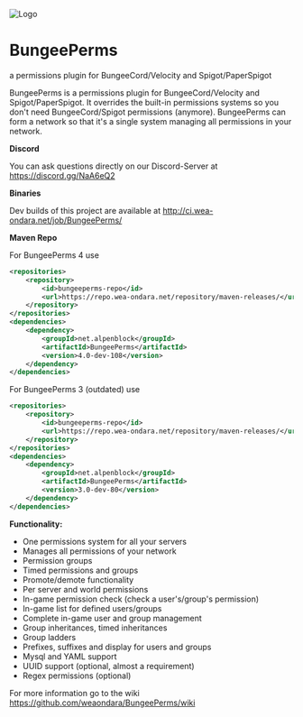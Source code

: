 ![Logo](https://drop.cutiepie.at/d/ou923gv3vjkal7er)

# BungeePerms
a permissions plugin for BungeeCord/Velocity and Spigot/PaperSpigot

BungeePerms is a permissions plugin for BungeeCord/Velocity and Spigot/PaperSpigot. It overrides the built-in permissions systems
so you don't need BungeeCord/Spigot permissions (anymore). BungeePerms can form a network so that it's a single
system managing all permissions in your network.

**Discord**

You can ask questions directly on our Discord-Server at https://discord.gg/NaA6eQ2

**Binaries**

Dev builds of this project are available at http://ci.wea-ondara.net/job/BungeePerms/  

**Maven Repo**


For BungeePerms 4 use
```xml
<repositories>
    <repository>
        <id>bungeeperms-repo</id>
        <url>https://repo.wea-ondara.net/repository/maven-releases/</url>
    </repository>
</repositories>
<dependencies>
    <dependency>
        <groupId>net.alpenblock</groupId>
        <artifactId>BungeePerms</artifactId>
        <version>4.0-dev-108</version>
    </dependency>
</dependencies>
```

For BungeePerms 3 (outdated) use
```xml
<repositories>
    <repository>
        <id>bungeeperms-repo</id>
        <url>https://repo.wea-ondara.net/repository/maven-releases/</url>
    </repository>
</repositories>
<dependencies>
    <dependency>
        <groupId>net.alpenblock</groupId>
        <artifactId>BungeePerms</artifactId>
        <version>3.0-dev-80</version>
    </dependency>
</dependencies>
```

**Functionality:**

- One permissions system for all your servers
- Manages all permissions of your network
- Permission groups
- Timed permissions and groups
- Promote/demote functionality
- Per server and world permissions
- In-game permission check (check a user's/group's permission)
- In-game list for defined users/groups
- Complete in-game user and group management
- Group inheritances, timed inheritances
- Group ladders
- Prefixes, suffixes and display for users and groups
- Mysql and YAML support
- UUID support (optional, almost a requirement)
- Regex permissions (optional)


For more information go to the wiki https://github.com/weaondara/BungeePerms/wiki
